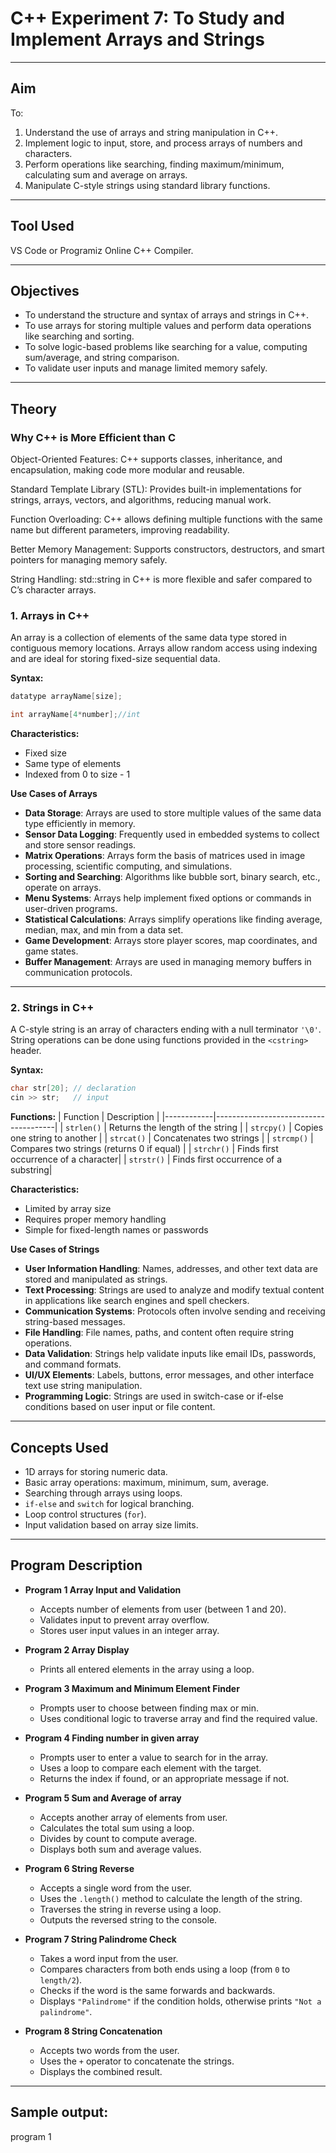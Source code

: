 # C++ Experiment 7: To Study and Implement Arrays and Strings

---

## Aim
To:
1. Understand the use of arrays and string manipulation in C++.
2. Implement logic to input, store, and process arrays of numbers and characters.
3. Perform operations like searching, finding maximum/minimum, calculating sum and average on arrays.
4. Manipulate C-style strings using standard library functions.

---

## Tool Used
VS Code or Programiz Online C++ Compiler.

---

## Objectives
- To understand the structure and syntax of arrays and strings in C++.
- To use arrays for storing multiple values and perform data operations like searching and sorting.
- To solve logic-based problems like searching for a value, computing sum/average, and string comparison.
- To validate user inputs and manage limited memory safely.

---

## Theory

### Why C++ is More Efficient than C
Object-Oriented Features: C++ supports classes, inheritance, and encapsulation, making code more modular and reusable.

Standard Template Library (STL): Provides built-in implementations for strings, arrays, vectors, and algorithms, reducing manual work.

Function Overloading: C++ allows defining multiple functions with the same name but different parameters, improving readability.

Better Memory Management: Supports constructors, destructors, and smart pointers for managing memory safely.

String Handling: std::string in C++ is more flexible and safer compared to C’s character arrays.


### 1. Arrays in C++
An array is a collection of elements of the same data type stored in contiguous memory locations. Arrays allow random access using indexing and are ideal for storing fixed-size sequential data.

**Syntax:**
```cpp
datatype arrayName[size];

int arrayName[4*number];//int
```

**Characteristics:**
- Fixed size
- Same type of elements
- Indexed from 0 to size - 1

**Use Cases of Arrays**
- **Data Storage**: Arrays are used to store multiple values of the same data type efficiently in memory.
- **Sensor Data Logging**: Frequently used in embedded systems to collect and store sensor readings.
- **Matrix Operations**: Arrays form the basis of matrices used in image processing, scientific computing, and simulations.
- **Sorting and Searching**: Algorithms like bubble sort, binary search, etc., operate on arrays.
- **Menu Systems**: Arrays help implement fixed options or commands in user-driven programs.
- **Statistical Calculations**: Arrays simplify operations like finding average, median, max, and min from a data set.
- **Game Development**: Arrays store player scores, map coordinates, and game states.
- **Buffer Management**: Arrays are used in managing memory buffers in communication protocols.


---

### 2. Strings in C++
A C-style string is an array of characters ending with a null terminator `'\0'`. String operations can be done using functions provided in the `<cstring>` header.

**Syntax:**
```cpp
char str[20]; // declaration
cin >> str;   // input
```

**<cstring> Functions:**
| Function   | Description                          |
|------------|--------------------------------------|
| `strlen()` | Returns the length of the string     |
| `strcpy()` | Copies one string to another         |
| `strcat()` | Concatenates two strings             |
| `strcmp()` | Compares two strings (returns 0 if equal) |
| `strchr()` | Finds first occurrence of a character|
| `strstr()` | Finds first occurrence of a substring|

**Characteristics:**
- Limited by array size
- Requires proper memory handling
- Simple for fixed-length names or passwords

**Use Cases of Strings**
- **User Information Handling**: Names, addresses, and other text data are stored and manipulated as strings.
- **Text Processing**: Strings are used to analyze and modify textual content in applications like search engines and spell checkers.
- **Communication Systems**: Protocols often involve sending and receiving string-based messages.
- **File Handling**: File names, paths, and content often require string operations.
- **Data Validation**: Strings help validate inputs like email IDs, passwords, and command formats.
- **UI/UX Elements**: Labels, buttons, error messages, and other interface text use string manipulation.
- **Programming Logic**: Strings are used in switch-case or if-else conditions based on user input or file content.

---

## Concepts Used
- 1D arrays for storing numeric data.
- Basic array operations: maximum, minimum, sum, average.
- Searching through arrays using loops.
- `if-else` and `switch` for logical branching.
- Loop control structures (`for`).
- Input validation based on array size limits.

---

## Program Description

- **Program 1 Array Input and Validation**
  - Accepts number of elements from user (between 1 and 20).
  - Validates input to prevent array overflow.
  - Stores user input values in an integer array.

- **Program 2 Array Display**
  - Prints all entered elements in the array using a loop.

- **Program 3 Maximum and Minimum Element Finder**
  - Prompts user to choose between finding max or min.
  - Uses conditional logic to traverse array and find the required value.

- **Program 4 Finding number in given array**
  - Prompts user to enter a value to search for in the array.
  - Uses a loop to compare each element with the target.
  - Returns the index if found, or an appropriate message if not.

- **Program 5 Sum and Average of array**
  - Accepts another array of elements from user.
  - Calculates the total sum using a loop.
  - Divides by count to compute average.
  - Displays both sum and average values.

- **Program 6 String Reverse**
  - Accepts a single word from the user.
  - Uses the `.length()` method to calculate the length of the string.
  - Traverses the string in reverse using a loop.
  - Outputs the reversed string to the console.

- **Program 7 String Palindrome Check**
  - Takes a word input from the user.
  - Compares characters from both ends using a loop (from `0` to `length/2`).
  - Checks if the word is the same forwards and backwards.
  - Displays `"Palindrome"` if the condition holds, otherwise prints `"Not a palindrome"`.

- **Program 8 String Concatenation**
  - Accepts two words from the user.
  - Uses the `+` operator to concatenate the strings.
  - Displays the combined result.
    
---

## Sample output: 
program 1 


```
